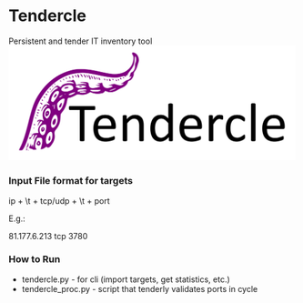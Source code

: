 # Tendercle
Persistent and tender IT inventory tool
![Tendercle logo](https://raw.githubusercontent.com/leonov-av/tendercle/master/images/tendercle.png)

### Input File format for targets ###
ip + \t + tcp/udp  + \t + port 

E.g.:

81.177.6.213	tcp	3780

### How to Run ### 

* tendercle.py - for cli (import targets, get statistics, etc.)
* tendercle_proc.py - script that tenderly validates ports in cycle